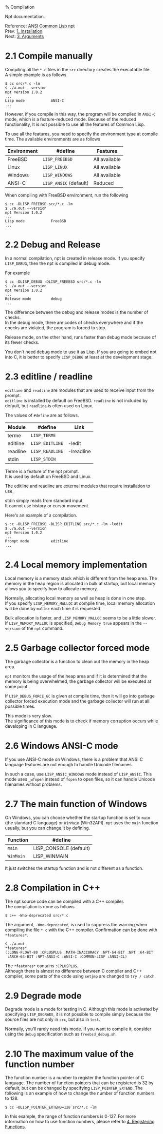% Compilation

Npt documentation.

Reference: [ANSI Common Lisp npt](index.html)  
Prev: [1. Installation](A1_install.html)  
Next: [3. Arguments](A3_Arguments.html)


# 2.1 Compile manually

Compiling all the `*.c` files in the `src` directory creates the executable file.  
A simple example is as follows.

```
$ cc src/*.c -lm
$ ./a.out --version
npt Version 1.0.2
...
Lisp mode            ANSI-C
...
```

However, if you compile in this way,
the program will be compiled in `ANSI-C` mode,
which is a feature-reduced mode.
Because of the reduced functionality,
It is not possible to use all the features of Common Lisp.

To use all the features, you need to specify the environment type at compile time.
The available environments are as follows

| Environment| #define | Features |
| --- | --- | --- |
| FreeBSD | `LISP_FREEBSD` | All available |
| Linux | `LISP_LINUX` | All available |
| Windows | `LISP_WINDOWS` | All available |
| ANSI-C | `LISP_ANSIC` (default) | Reduced |

When compiling with FreeBSD environment, run the following

```
$ cc -DLISP_FREEBSD src/*.c -lm
$ ./a.out --version
npt Version 1.0.2
...
Lisp mode            FreeBSD
...
```


# 2.2 Debug and Release

In a normal compilation, npt is created in release mode.
If you specify `LISP_DEBUG`, then the npt is compiled in debug mode.

For example

```
$ cc -DLISP_DEBUG -DLISP_FREEBSD src/*.c -lm
$ ./a.out --version
npt Version 1.0.2
...
Release mode         debug
...
```

The difference between the debug and release modes is the number of checks.  
In the debug mode, there are codes of checks everywhere
and if the checks are violated, the program is forced to stop.

Release mode, on the other hand,
runs faster than debug mode because of its fewer checks.

You don't need debug mode to use it as Lisp.
If you are going to embed npt into C,
it is better to specify `LISP_DEBUG` at least at the development stage.


# 2.3 editline / readline

`editline` and `readline` are modules
that are used to receive input from the prompt.  
`editline` is installed by default on FreeBSD.
`readline` is not included by default, but `readline` is often used on Linux.

The values of `#define` are as follows.

| Module | #define | Link |
| --- | --- | --- |
| terme | `LISP_TERME` |  |
| editline | `LISP_EDITLINE` | -ledit |
| readline | `LISP_READLINE` | -lreadline |
| stdin | `LISP_STDIN`|  |

Terme is a feature of the npt prompt.  
It is used by default on FreeBSD and Linux.

The editline and readline are external modules that
require installation to use.

stdin simply reads from standard input.  
It cannot use history or cursor movement.

Here's an example of a compilation.

```
$ cc -DLISP_FREEBSD -DLISP_EDITLINE src/*.c -lm -ledit
$ ./a.out --version
npt Version 1.0.2
...
Prompt mode          editline
...
```


# 2.4 Local memory implementation

Local memory is a memory stack which is different from the heap area.
The memory in the heap region is allocated in bulk at startup,
but local memory allows you to specify how to allocate memory.

Normally, allocating local memory as well as heap is done in one step.  
If you specify `LISP_MEMORY_MALLOC` at compile time,
local memory allocation will be done by `malloc` each time it is requested.

Bulk allocation is faster,
and `LISP_MEMORY_MALLOC` seems to be a little slower.  
If `LISP_MEMORY_MALLOC` is specified,
`Debug Memory true` appears in the `--version` of the `npt` command.


# 2.5 Garbage collector forced mode

The garbage collector is a function to clean out the memory in the heap area.

`npt` monitors the usage of the heap area and
if it is determined that the memory is being overwhelmed,
the garbage collector will be executed at some point.

If `LISP_DEBUG_FORCE_GC` is given at compile time,
then it will go into garbage collector forced execution mode and
the garbage collector will run at all possible times.

This mode is very slow.  
The significance of this mode is to check
if memory corruption occurs while developing in C language.


# 2.6 Windows ANSI-C mode

If you use ANSI-C mode on Windows,
there is a problem that ANSI C language features are
not enough to handle Unicode filenames.

In such a case, use `LISP_ANSIC_WINDOWS` mode instead of `LISP_ANSIC`.
This mode uses `_wfopen` instead of `fopen` to open files,
so it can handle Unicode filenames without problems.


# 2.7 The main function of Windows

On Windows, you can choose whether the startup function is set to `main` (the standard C language) or `WinMain` (Win32API).
`mpt` uses the `main` function usually, but you can change it by defining.


| Function | #define |
| --- | --- |
| `main` | LISP_CONSOLE (default) |
| `WinMain` | LISP_WINMAIN |

It just switches the startup function and is not different as a function.


# 2.8 Compilation in C++


The npt source code can be compiled with a C++ compiler.  
The compilation is done as follows

```
$ c++ -Wno-deprecated src/*.c
```

The argument, `-Wno-deprecated`, is used to suppress the warning
when compiling the file `*.c` with the C++ compiler.
Confirmation can be done with `*features*`.

```
$ ./a.out
*features*
(:LONG-FLOAT-80 :CPLUSPLUS :MATH-INACCURACY :NPT-64-BIT :NPT :64-BIT
 :ARCH-64-BIT :NPT-ANSI-C :ANSI-C :COMMON-LISP :ANSI-CL)
```

The `*features*` contains `:CPLUSPLUS`.  
Although there is almost no difference between C compiler and C++ compiler,
some parts of the code using `setjmp` are changed to `try / catch`.


# 2.9 Degrade mode

Degrade mode is a mode for testing in C.
Although this mode is activated by specifying `LISP_DEGRADE`,
it is not possible to compile simply
because the source files are not only in `src`, but also in `test`.

Normally, you'll rarely need this mode.
If you want to compile it, consider using the `debug`
specification such as `freebsd_debug.sh`.


# 2.10 The maximum value of the function number

The function number is a number to register the function pointer of C language.
The number of function pointers that can be registered is 32 by default,
but can be changed by specifying `LISP_POINTER_EXTEND`.
The following is an example of how to change
the number of function numbers to 128.

```
$ cc -DLISP_POINTER_EXTEND=128 src/*.c -lm
```

In this example, the range of function numbers is 0-127.
For more information on how to use function numbers, please refer to
[4. Registering Functions](B4_Registering.html).
